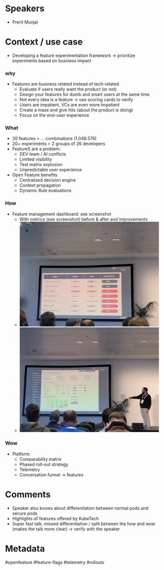 # Speakers
* Prerit Munjal
# Context / use case
* Developing a feature experimentation framework -> prioritize experiments based on business impact
### why
* Features are business related instead of tech-related
	* Evaluate if users really want the product (or not)
	* Design your features for dumb and smart users at the same time
	* Not every idea is a feature -> use scoring cards to verify
	* Users are impatient, VCs are even more impatient
	* Create a maze and give hits (about the product is doing)
	* Focus on the end-user experience
### What
* 20 features = ... combinations (1.048.576)
* 20+ experiments > 2 groups of 26 developers
* FeatureS are a problem:
	* DEV team / AI conflicts
	* Limited visibility
	* Test matrix explosion
	* Unpredictable user experience
* Open Feature benefits
	* Centralized decision engine
	* Context propagation
	* Dynamic Rule evaluations
### How
* Feature management dashboard: see screenshot 
	* With metrics (see screenshot) before & after and improvements
	* ![Metrics dashboard](../attachments/20250401_142442.jpg)
	* ![Framework](../attachments/20250401_142316.jpg)
### Wow
* Platform:
	* Comparability matrix
	* Phased roll-out strategy
	* Telemetry
	* Conversation funnel -> features 
# Comments
* Speaker also knows about differentiation between normal pods and secure pods
* Highlights of features offered by KubeTech
* Super fast talk, missed differentiation / split between the how and wow (makes the talk more clear) -> verify with the speaker

# Metadata
#openfeature #feature-flags #telemetry #rollouts